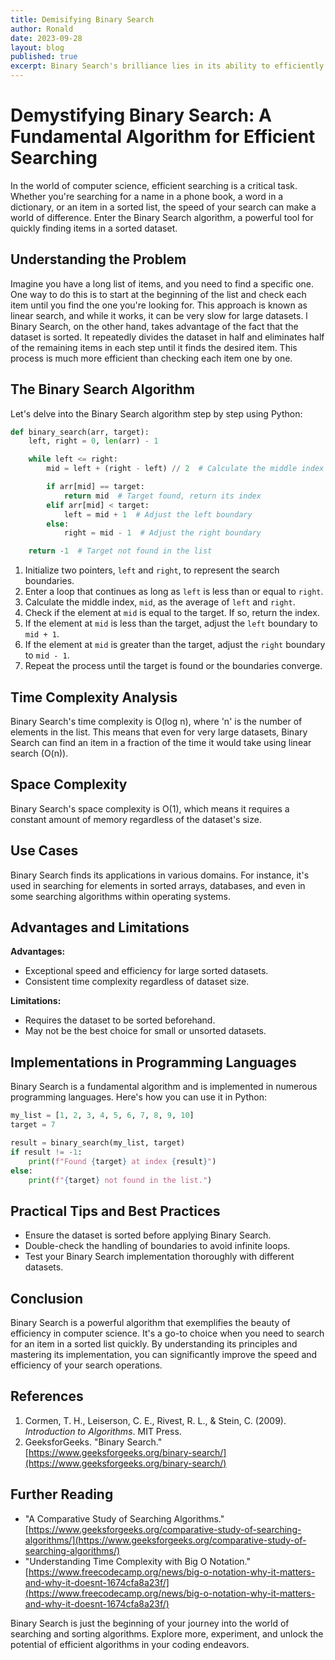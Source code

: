 ```yaml
---
title: Demisifying Binary Search 
author: Ronald
date: 2023-09-28
layout: blog
published: true
excerpt: Binary Search's brilliance lies in its ability to efficiently reduce the search space by half in each iteration, resulting in a remarkably fast search process for large datasets.
---
```

# Demystifying Binary Search: A Fundamental Algorithm for Efficient Searching

In the world of computer science, efficient searching is a critical task. Whether you're searching for a name in a phone book, a word in a dictionary, or an item in a sorted list, the speed of your search can make a world of difference. Enter the Binary Search algorithm, a powerful tool for quickly finding items in a sorted dataset.

## Understanding the Problem

Imagine you have a long list of items, and you need to find a specific one. One way to do this is to start at the beginning of the list and check each item until you find the one you're looking for. This approach is known as linear search, and while it works, it can be very slow for large datasets.
l
Binary Search, on the other hand, takes advantage of the fact that the dataset is sorted. It repeatedly divides the dataset in half and eliminates half of the remaining items in each step until it finds the desired item. This process is much more efficient than checking each item one by one.

## The Binary Search Algorithm

Let's delve into the Binary Search algorithm step by step using Python:

```python
def binary_search(arr, target):
    left, right = 0, len(arr) - 1

    while left <= right:
        mid = left + (right - left) // 2  # Calculate the middle index

        if arr[mid] == target:
            return mid  # Target found, return its index
        elif arr[mid] < target:
            left = mid + 1  # Adjust the left boundary
        else:
            right = mid - 1  # Adjust the right boundary

    return -1  # Target not found in the list
```

1. Initialize two pointers, `left` and `right`, to represent the search boundaries.
2. Enter a loop that continues as long as `left` is less than or equal to `right`.
3. Calculate the middle index, `mid`, as the average of `left` and `right`.
4. Check if the element at `mid` is equal to the target. If so, return the index.
5. If the element at `mid` is less than the target, adjust the `left` boundary to `mid + 1`.
6. If the element at `mid` is greater than the target, adjust the `right` boundary to `mid - 1`.
7. Repeat the process until the target is found or the boundaries converge.

## Time Complexity Analysis

Binary Search's time complexity is O(log n), where 'n' is the number of elements in the list. This means that even for very large datasets, Binary Search can find an item in a fraction of the time it would take using linear search (O(n)).

## Space Complexity

Binary Search's space complexity is O(1), which means it requires a constant amount of memory regardless of the dataset's size.

## Use Cases

Binary Search finds its applications in various domains. For instance, it's used in searching for elements in sorted arrays, databases, and even in some searching algorithms within operating systems.

## Advantages and Limitations

**Advantages:**
- Exceptional speed and efficiency for large sorted datasets.
- Consistent time complexity regardless of dataset size.

**Limitations:**
- Requires the dataset to be sorted beforehand.
- May not be the best choice for small or unsorted datasets.

## Implementations in Programming Languages

Binary Search is a fundamental algorithm and is implemented in numerous programming languages. Here's how you can use it in Python:

```python
my_list = [1, 2, 3, 4, 5, 6, 7, 8, 9, 10]
target = 7

result = binary_search(my_list, target)
if result != -1:
    print(f"Found {target} at index {result}")
else:
    print(f"{target} not found in the list.")
```

## Practical Tips and Best Practices

- Ensure the dataset is sorted before applying Binary Search.
- Double-check the handling of boundaries to avoid infinite loops.
- Test your Binary Search implementation thoroughly with different datasets.

## Conclusion

Binary Search is a powerful algorithm that exemplifies the beauty of efficiency in computer science. It's a go-to choice when you need to search for an item in a sorted list quickly. By understanding its principles and mastering its implementation, you can significantly improve the speed and efficiency of your search operations.

## References

1. Cormen, T. H., Leiserson, C. E., Rivest, R. L., & Stein, C. (2009). *Introduction to Algorithms*. MIT Press.
2. GeeksforGeeks. "Binary Search." [https://www.geeksforgeeks.org/binary-search/](https://www.geeksforgeeks.org/binary-search/)

## Further Reading

- "A Comparative Study of Searching Algorithms." [https://www.geeksforgeeks.org/comparative-study-of-searching-algorithms/](https://www.geeksforgeeks.org/comparative-study-of-searching-algorithms/)
- "Understanding Time Complexity with Big O Notation." [https://www.freecodecamp.org/news/big-o-notation-why-it-matters-and-why-it-doesnt-1674cfa8a23f/](https://www.freecodecamp.org/news/big-o-notation-why-it-matters-and-why-it-doesnt-1674cfa8a23f/)

Binary Search is just the beginning of your journey into the world of searching and sorting algorithms. Explore more, experiment, and unlock the potential of efficient algorithms in your coding endeavors.
